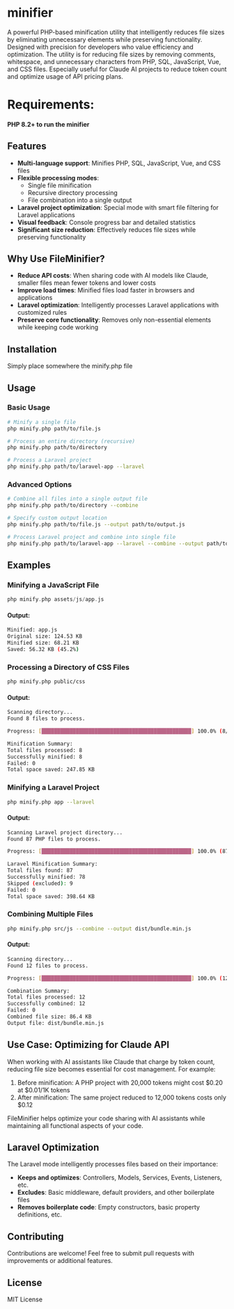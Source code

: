 # minifier
A powerful PHP-based minification utility that intelligently reduces file sizes by eliminating unnecessary elements while preserving functionality. Designed with precision for developers who value efficiency and optimization.
The utility is for reducing file sizes by removing comments, whitespace, and unnecessary characters from PHP, SQL, JavaScript, Vue, and CSS files. Especially useful for Claude AI projects to reduce token count and optimize usage of API pricing plans.

# Requirements:

#### PHP 8.2+ to run the minifier

## Features

- **Multi-language support**: Minifies PHP, SQL, JavaScript, Vue, and CSS files
- **Flexible processing modes**:
    - Single file minification
    - Recursive directory processing
    - File combination into a single output
- **Laravel project optimization**: Special mode with smart file filtering for Laravel applications
- **Visual feedback**: Console progress bar and detailed statistics
- **Significant size reduction**: Effectively reduces file sizes while preserving functionality

## Why Use FileMinifier?

- **Reduce API costs**: When sharing code with AI models like Claude, smaller files mean fewer tokens and lower costs
- **Improve load times**: Minified files load faster in browsers and applications
- **Laravel optimization**: Intelligently processes Laravel applications with customized rules
- **Preserve core functionality**: Removes only non-essential elements while keeping code working

## Installation

Simply place somewhere the minify.php file

## Usage

### Basic Usage
```bash
# Minify a single file
php minify.php path/to/file.js

# Process an entire directory (recursive)
php minify.php path/to/directory

# Process a Laravel project
php minify.php path/to/laravel-app --laravel
```

### Advanced Options

```bash
# Combine all files into a single output file
php minify.php path/to/directory --combine

# Specify custom output location
php minify.php path/to/file.js --output path/to/output.js

# Process Laravel project and combine into single file
php minify.php path/to/laravel-app --laravel --combine --output path/to/combined.php
```

## Examples

### Minifying a JavaScript File

```php
php minify.php assets/js/app.js
```
#### Output:
```bash
Minified: app.js
Original size: 124.53 KB
Minified size: 68.21 KB
Saved: 56.32 KB (45.2%)
```

### Processing a Directory of CSS Files

```bash
php minify.php public/css
```
#### Output:

```bash
Scanning directory...
Found 8 files to process.

Progress: [████████████████████████████████████████████████] 100.0% (8/8) style.css

Minification Summary:
Total files processed: 8
Successfully minified: 8
Failed: 0
Total space saved: 247.85 KB
```

### Minifying a Laravel Project

```bash
php minify.php app --laravel
```

#### Output:

```bash
Scanning Laravel project directory...
Found 87 PHP files to process.

Progress: [████████████████████████████████████████████████] 100.0% (87/87) UserController.php

Laravel Minification Summary:
Total files found: 87
Successfully minified: 78
Skipped (excluded): 9
Failed: 0
Total space saved: 398.64 KB
```

### Combining Multiple Files

```bash
php minify.php src/js --combine --output dist/bundle.min.js
```

#### Output:

```bash
Scanning directory...
Found 12 files to process.

Progress: [████████████████████████████████████████████████] 100.0% (12/12) utilities.js

Combination Summary:
Total files processed: 12
Successfully combined: 12
Failed: 0
Combined file size: 86.4 KB
Output file: dist/bundle.min.js
```

## Use Case: Optimizing for Claude API

When working with AI assistants like Claude that charge by token count, reducing file size becomes essential for cost management. For example:

1. Before minification: A PHP project with 20,000 tokens might cost $0.20 at $0.01/1K tokens
2. After minification: The same project reduced to 12,000 tokens costs only $0.12

FileMinifier helps optimize your code sharing with AI assistants while maintaining all functional aspects of your code.

## Laravel Optimization

The Laravel mode intelligently processes files based on their importance:

- **Keeps and optimizes**: Controllers, Models, Services, Events, Listeners, etc.
- **Excludes**: Basic middleware, default providers, and other boilerplate files
- **Removes boilerplate code**: Empty constructors, basic property definitions, etc.

## Contributing

Contributions are welcome! Feel free to submit pull requests with improvements or additional features.

## License

MIT License
